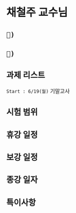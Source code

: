 # 채철주 교수님

## `📱) `

## `📩) `

## 과제 리스트

`Start : 6/19(월)` 기말고사

## 시험 범위

## 휴강 일정

## 보강 일정

## 종강 일자

## 특이사항
